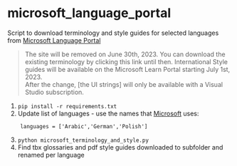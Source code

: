 # microsoft_language_portal

Script to download terminology and style guides for selected languages from [Microsoft Language Portal](https://www.microsoft.com/en-us/language)


> The site will be removed on June 30th, 2023. You can download the existing terminology by clicking this link until then. International Style guides will be available on the Microsoft Learn Portal starting July 1st, 2023.  
After the change, [the UI strings] will only be available with a Visual Studio subscription.


1. `pip install -r requirements.txt`
2. Update list of languages - use the names that [Microsoft](https://www.microsoft.com/en-us/language/) uses: 
```
    languages = ['Arabic','German','Polish']
```
3. `python microsoft_terminology_and_style.py`
4. Find tbx glossaries and pdf style guides downloaded to subfolder and renamed per language